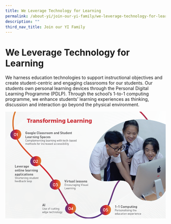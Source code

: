 ```yaml
---
title: We Leverage Technology for Learning
permalink: /about-yi/join-our-yi-family/we-leverage-technology-for-learning/
description: ""
third_nav_title: Join our YI Family
---
```

# **We Leverage Technology for Learning**

We harness education technologies to support instructional objectives and create student-centric and engaging classrooms for our students. Our students own personal learning devices through the Personal Digital Learning Programme (PDLP). Through the school’s 1-to-1 computing programme, we enhance students’ learning experiences as thinking, discussion and interaction go beyond the physical environment.

![](/images/1%20(2).png)